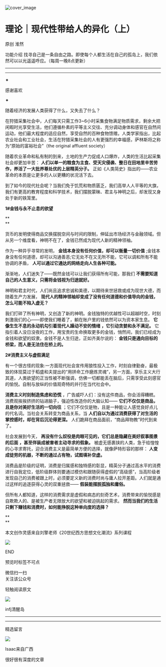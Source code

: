 ![cover_image](https://mmbiz.qlogo.cn/mmbiz_jpg/DZCdtia4bJxqeAdT84ATqGDNNuSib2toK14uSeQxiaqHemaubJTUjft0zFHsIb8R9YI3P8EbMG8zX2e7SvA13PFtA/0?wx_fmt=jpeg)

# 理论｜现代性带给人的异化（上）

原创 淮然

功能介绍 找寻自己是一条自由之路。即使每个人都生活在自己的孤岛上，我们依然可以以光遥遥呼应。（每周一晚8点更新）

---

---

✦

感谢喜欢

✦

随着经济的发展人类获得了什么，又失去了什么？

在狩猎采集社会中，人们每天只需工作3~6小时采集食物满足物质需求，剩余大把闲暇时光享受生活，他们遵循朴素的平等主义交往、充分调动身体和感官在自然间运动，他们最大程度的适应自然，享受自然的百种食物馈赠。人类学家指出，比起农业社会和工业社会，生活在狩猎采集社会的人有更强烈的幸福感，萨林斯将之称为“原始的富裕社会”（the
original affluent society）

随着农业革命和私有制的到来，土地的生产力促成人口爆炸，人类的生活比起采集社会却更加辛苦：
**人们以单一的粮食为主食、受天灾侵袭、整日在田地里辛苦劳作，养活了一大批养尊处优的上层精英分子。**
正如《人类简史》指出的——农业革命的本质是让更多的人以更糟的状况活下去。

到了如今的现代社会呢？当我们免于饥荒和物质匮乏，我们高举人人平等的大旗，我们有更高的教育程度和科学技术，我们摆脱蒙昧、君主与神明之后，却发现又身处于新的铁笼里。

**1#金钱与永不止息的欲望**

\*\*  
\*\*

货币的发明使得商品交换摆脱空间与时间的限制，伸延出市场经济与金融领域。但从另一个维度看，神明不在了，金钱已然成为现代人新的精神领袖。

作为一种异乎寻常的发明， **金钱本身没有任何价值，却可以衡量一切价值**
;金钱本身没有任何道德，却可以沟通善恶;它无处不在又无所不能，它可以调和所有不能协调的矛盾， **人可以通过它通达的网络走向人生各种可能。**

渐渐地，人们迷失了——既然金钱可以让我们获得所有可能，那我们 **不需要知道自己的人生意义，只需将金钱视为归途就好。**

神明和君主时代，人们尚且追求忠诚和美德，以期待来世拯救或成为现世大德，而随着生产力发展，
**现代人的精神领袖却变成了没有任何道德和价值导向的金钱，怎么可能不陷入虚无？**

我们打碎了所有神明，又创造了新的神明。金钱独特的优越性可以超越时空，时刻刺激我们的心——即使我们睡着了，躺在账户里的钱依然可以为资本家生息。
**它像生生不息的永动机勾引着现代人躁动不安的情绪** **，它引动贪婪和永不满足。**
它指引着人没日没夜的工作，用宝贵的生命换取更多的金钱，悄然间，我们已经成为金钱和欲望的奴隶。金钱不是人生归途，正如齐美尔说的：
**金钱只是通向目标的桥梁，而人是无法住在桥上的。**

**2#消费主义与虚假满足**

有一个很古怪的现象:一方面现代社会宣传用狼性投入工作，时刻自律勤奋，最极致的体现莫过于稻盛和夫提出的“用拼命工作磨炼灵魂”，另一方面，享乐主义大行其道，人类欲望的正当性被不断强调，仿佛一切都能丢在脑后，只需享受此刻感官的愉悦。自制与放纵的价值观奇特的并行在当代社会中。

**消费主义时刻制造焦虑和恐慌** ，广告威吓人们：没有这件商品，你会活得糟糕。消费观挨挨挤挤的钻进脑子，强迫性改造你的大脑认知——
**它们不仅仅是商品，且是你对美好生活的一切向往** ；它们不仅仅是物，且是一种能让人感觉良好点儿的代名词。当社会关系转变为商品关系，当
**人们自以为通过消费获得了对生活的掌控感时，却在背后沉沦得更深。** 人们跪拜在商品面前，“商品拜物教”时代到来了。

社会发展到今天， **再没有什么奴役是肉眼可见的，它们总是隐藏在美好叙事图景的后面** **，甚至佯装成被害者主动寻求的假象。**
被虚无感裹挟的人类，急于给惶惶的心寻求寄托，迎合消费主义是最简单方便的选择，就像萨特形容的那样： **人变成徒劳的机器，不断的通过占有物，试图填补空虚。**

消费品是阶级的证明，消费是归属感和独特感的彰显，精英分子通过高水平的消费进行自我定位，低阶级群体则要通过模仿和跟随获得虚假的“高级感”，当高阶级者发现自己的消费被跟上时，必须要定义新的消费时尚与庸人拉开差距。人们就是通过这样的追逐获得心灵的双重拯救——
**假装能摆脱孤独和庸俗。**

但所有人都知道，这样的消费需求是虚假和病态的刻奇艺术，消费带来的愉悦感是自欺欺人的、是被生产者无限放大的欲望和被迫挑起的需求。
**然而当我们的生活只剩下赚钱和消费时，如何能挣脱这种单向度的选择？**

\*\*  
\*\*

本文创作灵感来自刘擎老师《20世纪西方思想文化潮流》系列课程

![](https://mmbiz.qpic.cn/mmbiz_gif/7FiadXCUBpqt43ySAFleQonQAWQDMwvCPOiaiaFlUYSG8ibicVqc4d5rBa4niaAWr9DmauJ43FCich2gaNDU6PiaKZQf6w/640?wx_fmt=gif)

END

预览时标签不可点

微信扫一扫  
关注该公众号

轻触阅读原文

![](http://mmbiz.qpic.cn/mmbiz_png/DZCdtia4bJxpcRrqEcIicNn7icChObS1Eqm6u2hlN1LGAHvlMHZg6O2a3A47KdeC6IqvVTuryNZQpDFQ1LX3JvT9w/0?wx_fmt=png)

infj清醒岛

---

---

精选留言

![](http://mmsns.qpic.cn/mmsns/iaxNB5XaibCeLTYWIUGCYm7cS1kFxTx4ibUSEBZJ6VnOdXPDItJ9PaGRg/0)

Isaac来自广西

很好很有深度的文章
